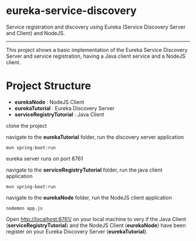 # eureka-service-discovery
Service registration and discovery using Eureka (Service Discovery Server and Client) and NodeJS.

---

This project shows a basic implementation of the Eureka Service Discovery Server and service registration, having a Java client service and a NodeJS client. 

# Project Structure 

* **eurekaNode** : NodeJS Client
* **eurekaTutorial** : Eureka Discovery Server
* **serviceRegistryTutorial** : Java Client

clone the project

navigate to the **eurekaTutorial** folder, run the discovery server application 
    
    mvn spring-boot:run
    
eureka server runs on port 8761 

navigate to the **serviceRegistryTutorial** folder, run the java client application
  
    mvn spring-boot:run
   
navigate to the **eurekaNode** folder, run the NodeJS client application
  
    nodemon app.js
    
Open [http://localhost:8761/](http://localhost:8761/) on your local machine to very if the Java Client (**serviceRegistryTutorial**) and the NodeJS Client (**eurekaNode**)
have been register on your Eureka Discovery Server (**eurekaTutorial**).

